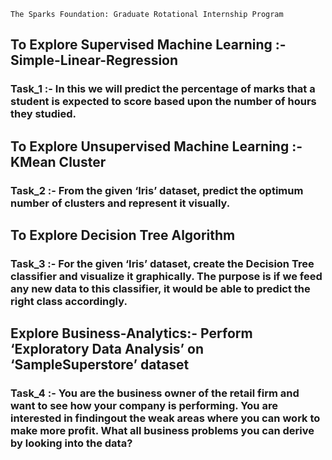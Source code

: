`The Sparks Foundation: Graduate Rotational Internship Program` 

## To Explore Supervised Machine Learning :- Simple-Linear-Regression
### Task_1 :- In this we will predict the percentage of marks that a student is expected to score based upon the number of hours they studied.

## To Explore Unsupervised Machine Learning :- KMean Cluster 
### Task_2 :- From the given ‘Iris’ dataset, predict the optimum number of clusters and represent it visually.

## To Explore Decision Tree Algorithm
### Task_3 :- For the given ‘Iris’ dataset, create the Decision Tree classifier and visualize it graphically. The purpose is if we feed any new data to this classifier, it would be able to predict the right class accordingly.

## Explore Business-Analytics:- Perform ‘Exploratory Data Analysis’ on ‘SampleSuperstore’ dataset
### Task_4 :- You are the business owner of the retail firm and want to see how your company is performing. You are interested in findingout the weak areas where you can work to make more profit. What all business problems you can derive by looking into the data?
